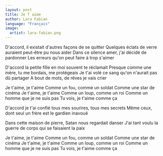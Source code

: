 ```yaml
---
layout: post
title: Je T aime
author: Lara Fabian
language: "Français"
image:
  artist: lara-fabian.png
---
```

D'accord, il existait d'autres façons de se quitter
Quelques éclats de verre auraient peut-être pu nous aider
Dans ce silence amer, j'ai décidé de pardonner
Les erreurs qu'on peut faire à trop s'aimer

D'accord la petite fille en moi souvent te réclamait
Presque comme une mère, tu me bordais, me protégeais
Je t'ai volé ce sang qu'on n'aurait pas dû partager
A bout de mots, de rêves je vais crier

Je t'aime, je t'aime
Comme un fou, comme un soldat
Comme une star de cinéma
Je t'aime, je t'aime
Comme un loup, comme un roi
Comme un homme que je ne suis pas
Tu vois, je t'aime comme ça

D'accord je t'ai confié tous mes sourires, tous mes secrets
Même ceux, dont seul un frère est le gardien inavoué


Dans cette maison de pierre, Satan nous regardait danser
J'ai tant voulu la guerre de corps qui se faisaient la paix

Je t'aime, je t'aime
Comme un fou, comme un soldat
Comme une star de cinéma
Je t'aime, je t'aime
Comme un loup, comme un roi
Comme un homme que je ne suis pas
Tu vois, je t'aime comme ça
